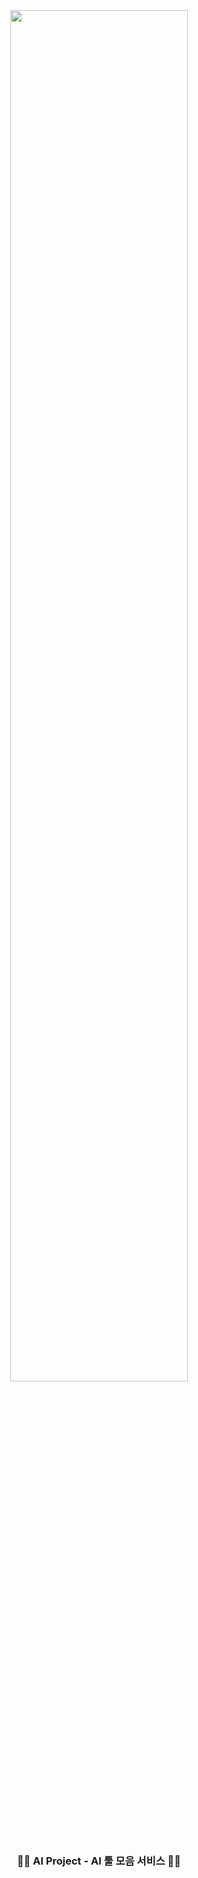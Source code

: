 <div align="center">
  <img src="https://github.com/user-attachments/assets/79e2561e-bc3a-4c15-a31c-3cbce319662e" width="75%" />
</div>


<div align="center">

### 🧑‍💻 AI Project - AI 툴 모음 서비스 🧑‍💻

